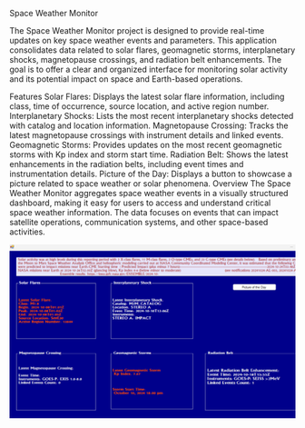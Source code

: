 Space Weather Monitor

The Space Weather Monitor project is designed to provide real-time updates on key space weather events and parameters. This application consolidates data related to solar flares, geomagnetic storms, interplanetary shocks, magnetopause crossings, and radiation belt enhancements. The goal is to offer a clear and organized interface for monitoring solar activity and its potential impact on space and Earth-based operations.

Features
Solar Flares: Displays the latest solar flare information, including class, time of occurrence, source location, and active region number.
Interplanetary Shocks: Lists the most recent interplanetary shocks detected with catalog and location information.
Magnetopause Crossing: Tracks the latest magnetopause crossings with instrument details and linked events.
Geomagnetic Storms: Provides updates on the most recent geomagnetic storms with Kp index and storm start time.
Radiation Belt: Shows the latest enhancements in the radiation belts, including event times and instrumentation details.
Picture of the Day: Displays a button to showcase a picture related to space weather or solar phenomena.
Overview
The Space Weather Monitor aggregates space weather events in a visually structured dashboard, making it easy for users to access and understand critical space weather information. The data focuses on events that can impact satellite operations, communication systems, and other space-based activities.


![Space Weather Monitor Screenshot](https://github.com/elirch/Space-Weather-Monitor/blob/master/monitor.png)
